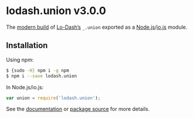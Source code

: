 # lodash.union v3.0.0

The [modern build](https://github.com/lodash/lodash/wiki/Build-Differences) of [Lo-Dash’s](https://lodash.com/) `_.union` exported as a [Node.js](http://nodejs.org/)/[io.js](https://iojs.org/) module.

## Installation

Using npm:

```bash
$ {sudo -H} npm i -g npm
$ npm i --save lodash.union
```

In Node.js/io.js:

```js
var union = require('lodash.union');
```

See the [documentation](https://lodash.com/docs#union) or [package source](https://github.com/lodash/lodash/blob/3.0.0-npm-packages/lodash.union) for more details.
